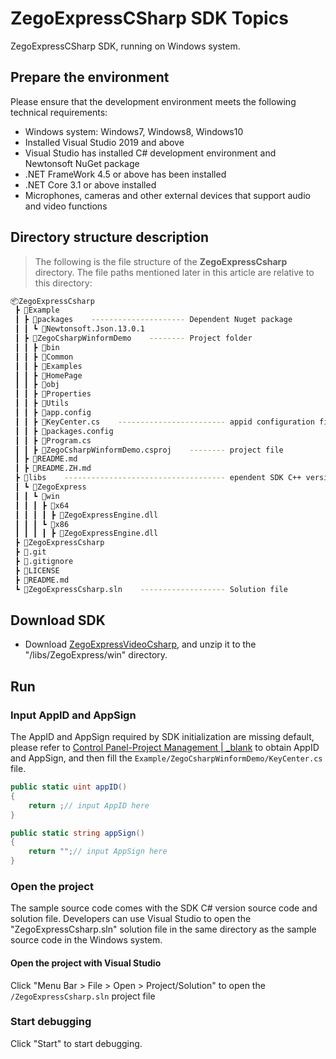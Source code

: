 # ZegoExpressCSharp SDK Topics

ZegoExpressCSharp SDK, running on Windows system.

## Prepare the environment

Please ensure that the development environment meets the following technical requirements:

* Windows system: Windows7, Windows8, Windows10
* Installed Visual Studio 2019 and above
* Visual Studio has installed C# development environment and Newtonsoft NuGet package
* .NET FrameWork 4.5 or above has been installed
* .NET Core 3.1 or above installed
* Microphones, cameras and other external devices that support audio and video functions

## Directory structure description

> The following is the file structure of the **ZegoExpressCsharp** directory. The file paths mentioned later in this article are relative to this directory:

```bash
📦ZegoExpressCsharp
 ┣ 📂Example
 ┃ ┣ 📂packages    --------------------- Dependent Nuget package
 ┃ ┃ ┗ 📂Newtonsoft.Json.13.0.1
 ┃ ┣ 📂ZegoCsharpWinformDemo    -------- Project folder
 ┃ ┃ ┣ 📂bin
 ┃ ┃ ┣ 📂Common
 ┃ ┃ ┣ 📂Examples
 ┃ ┃ ┣ 📂HomePage
 ┃ ┃ ┣ 📂obj
 ┃ ┃ ┣ 📂Properties
 ┃ ┃ ┣ 📂Utils
 ┃ ┃ ┣ 📜app.config
 ┃ ┃ ┣ 📜KeyCenter.cs    ------------------------ appid configuration file
 ┃ ┃ ┣ 📜packages.config
 ┃ ┃ ┣ 📜Program.cs
 ┃ ┃ ┣ 📜ZegoCsharpWinformDemo.csproj    -------- project file
 ┃ ┣ 📜README.md
 ┃ ┣ 📜README.ZH.md
 ┣ 📂libs    ------------------------------------ ependent SDK C++ version of the .dll library file
 ┃ ┗ 📂ZegoExpress
 ┃ ┃ ┗ 📂win
 ┃ ┃ ┃ ┣ 📂x64
 ┃ ┃ ┃ ┃ ┣ 📜ZegoExpressEngine.dll
 ┃ ┃ ┃ ┗ 📂x86
 ┃ ┃ ┃ ┃ ┣ 📜ZegoExpressEngine.dll
 ┣ 📂ZegoExpressCsharp
 ┣ 📜.git
 ┣ 📜.gitignore
 ┣ 📜LICENSE
 ┣ 📜README.md
 ┗ 📜ZegoExpressCsharp.sln    ------------------- Solution file
```

## Download SDK

* Download [ZegoExpressVideoCsharp](https://storage.zego.im/express/video/windows-csharp/zego-express-video-windows-csharp.zip), and unzip it to the "/libs/ZegoExpress/win" directory.

## Run

### Input AppID and AppSign

The AppID and AppSign required by SDK initialization are missing default, please refer to [Control Panel-Project Management \| _blank](https://doc-en.zego.im/article/1271.html) to obtain AppID and AppSign, and then fill the `Example/ZegoCsharpWinformDemo/KeyCenter.cs` file.

```c#
public static uint appID()
{
    return ;// input AppID here
}

public static string appSign()
{
    return "";// input AppSign here
}
```

### Open the project

The sample source code comes with the SDK C# version source code and solution file. Developers can use Visual Studio to open the "ZegoExpressCsharp.sln" solution file in the same directory as the sample source code in the Windows system.

#### Open the project with Visual Studio

Click "Menu Bar > File > Open > Project/Solution" to open the `/ZegoExpressCsharp.sln` project file

### Start debugging

Click "Start" to start debugging.
